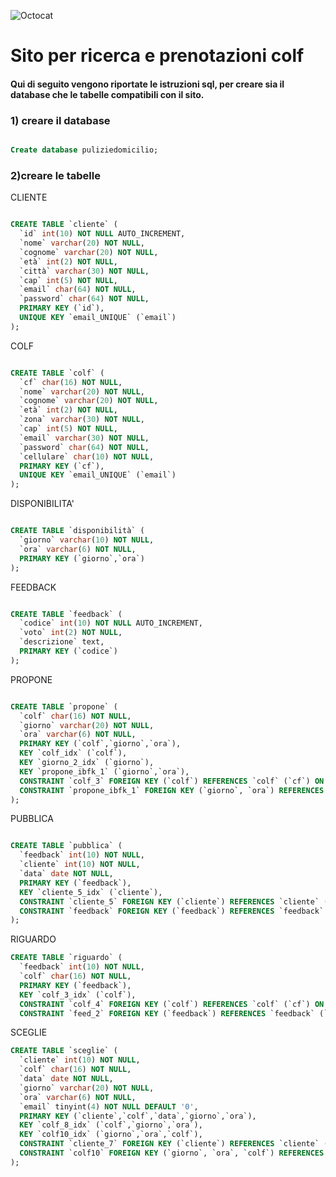 
![Octocat](https://user-images.githubusercontent.com/67499233/92142595-60dbde00-ee14-11ea-9b90-9793eb873280.jpg)


# Sito per ricerca e prenotazioni colf

#### Qui di seguito vengono riportate le istruzioni sql, per creare sia il database che le tabelle compatibili con il sito.

### 1) creare il database

``` Sql

Create database puliziedomicilio;

```
### 2)creare le tabelle
CLIENTE
``` Sql

CREATE TABLE `cliente` (
  `id` int(10) NOT NULL AUTO_INCREMENT,
  `nome` varchar(20) NOT NULL,
  `cognome` varchar(20) NOT NULL,
  `età` int(2) NOT NULL,
  `città` varchar(30) NOT NULL,
  `cap` int(5) NOT NULL,
  `email` char(64) NOT NULL,
  `password` char(64) NOT NULL,
  PRIMARY KEY (`id`),
  UNIQUE KEY `email_UNIQUE` (`email`)
);
``` 
COLF
``` Sql

CREATE TABLE `colf` (
  `cf` char(16) NOT NULL,
  `nome` varchar(20) NOT NULL,
  `cognome` varchar(20) NOT NULL,
  `età` int(2) NOT NULL,
  `zona` varchar(30) NOT NULL,
  `cap` int(5) NOT NULL,
  `email` varchar(30) NOT NULL,
  `password` char(64) NOT NULL,
  `cellulare` char(10) NOT NULL,
  PRIMARY KEY (`cf`),
  UNIQUE KEY `email_UNIQUE` (`email`)
);
```
DISPONIBILITA'
``` Sql

CREATE TABLE `disponibilità` (
  `giorno` varchar(10) NOT NULL,
  `ora` varchar(6) NOT NULL,
  PRIMARY KEY (`giorno`,`ora`)
);
``` 
FEEDBACK
``` Sql

CREATE TABLE `feedback` (
  `codice` int(10) NOT NULL AUTO_INCREMENT,
  `voto` int(2) NOT NULL,
  `descrizione` text,
  PRIMARY KEY (`codice`)
);
``` 
PROPONE
``` Sql

CREATE TABLE `propone` (
  `colf` char(16) NOT NULL,
  `giorno` varchar(20) NOT NULL,
  `ora` varchar(6) NOT NULL,
  PRIMARY KEY (`colf`,`giorno`,`ora`),
  KEY `colf_idx` (`colf`),
  KEY `giorno_2_idx` (`giorno`),
  KEY `propone_ibfk_1` (`giorno`,`ora`),
  CONSTRAINT `colf_3` FOREIGN KEY (`colf`) REFERENCES `colf` (`cf`) ON DELETE CASCADE ON UPDATE CASCADE,
  CONSTRAINT `propone_ibfk_1` FOREIGN KEY (`giorno`, `ora`) REFERENCES `disponibilità` (`giorno`, `ora`) ON DELETE CASCADE ON UPDATE CASCADE
);

``` 
PUBBLICA
``` Sql

CREATE TABLE `pubblica` (
  `feedback` int(10) NOT NULL,
  `cliente` int(10) NOT NULL,
  `data` date NOT NULL,
  PRIMARY KEY (`feedback`),
  KEY `cliente_5_idx` (`cliente`),
  CONSTRAINT `cliente_5` FOREIGN KEY (`cliente`) REFERENCES `cliente` (`id`),
  CONSTRAINT `feedback` FOREIGN KEY (`feedback`) REFERENCES `feedback` (`codice`) ON DELETE CASCADE ON UPDATE CASCADE
);
``` 
RIGUARDO
``` Sql
CREATE TABLE `riguardo` (
  `feedback` int(10) NOT NULL,
  `colf` char(16) NOT NULL,
  PRIMARY KEY (`feedback`),
  KEY `colf_3_idx` (`colf`),
  CONSTRAINT `colf_4` FOREIGN KEY (`colf`) REFERENCES `colf` (`cf`) ON DELETE CASCADE ON UPDATE CASCADE,
  CONSTRAINT `feed_2` FOREIGN KEY (`feedback`) REFERENCES `feedback` (`codice`) ON DELETE CASCADE ON UPDATE CASCADE);
  ``` 
   SCEGLIE
``` Sql
CREATE TABLE `sceglie` (
  `cliente` int(10) NOT NULL,
  `colf` char(16) NOT NULL,
  `data` date NOT NULL,
  `giorno` varchar(20) NOT NULL,
  `ora` varchar(6) NOT NULL,
  `email` tinyint(4) NOT NULL DEFAULT '0',
  PRIMARY KEY (`cliente`,`colf`,`data`,`giorno`,`ora`),
  KEY `colf_8_idx` (`colf`,`giorno`,`ora`),
  KEY `colf10_idx` (`giorno`,`ora`,`colf`),
  CONSTRAINT `cliente_7` FOREIGN KEY (`cliente`) REFERENCES `cliente` (`id`),
  CONSTRAINT `colf10` FOREIGN KEY (`giorno`, `ora`, `colf`) REFERENCES `propone` (`giorno`, `ora`, `colf`)
);
  ``` 




